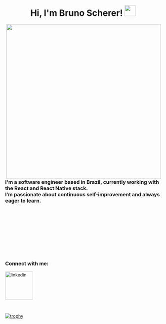 <h1  align="center">
  Hi, I'm Bruno Scherer!
  <img src="https://media.giphy.com/media/hvRJCLFzcasrR4ia7z/giphy.gif" width="35">
</h1>
<img align="right" src="https://github.com/user-attachments/assets/bf6dd599-717b-4fb4-ab20-740b67bc5c29" width="500">

<h3 align="left">
  I'm a software engineer based in Brazil, currently working with the React and React Native stack.<br>
  I’m passionate about continuous self-improvement and always eager to learn.
<br><br><br><br><br><br><br><br><br>
<h3 align="left">Connect with me:</h3>
<p align="left">
  <a href="https://linkedin.com/in/brunorphl" target="blank"><img align="center" src="https://cliply.co/wp-content/uploads/2021/02/372102050_LINKEDIN_ICON_TRANSPARENT_1080.gif" alt="linkedin" height="90" width="90" /></a>
</p>

&nbsp;
&nbsp;&nbsp;&nbsp;&nbsp;&nbsp;&nbsp;&nbsp;&nbsp;&nbsp;&nbsp;&nbsp;&nbsp;&nbsp;&nbsp;&nbsp;&nbsp;&nbsp;&nbsp;&nbsp;&nbsp;&nbsp;&nbsp;&nbsp;

[![trophy](https://github-profile-trophy.vercel.app/?username=brscherer&theme=monokai)](https://github.com/ryo-ma/github-profile-trophy)
